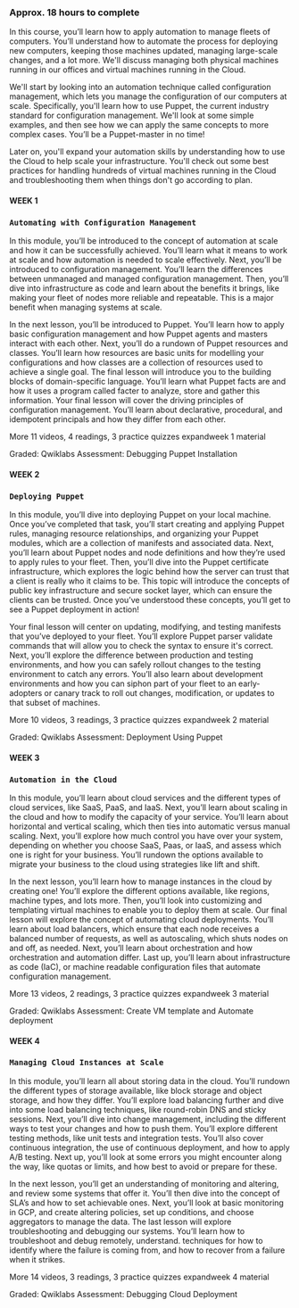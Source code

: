 ### Approx. 18 hours to complete

In this course, you’ll learn how to apply automation to manage fleets of computers. You’ll understand how to automate the process for deploying new computers, keeping those machines updated, managing large-scale changes, and a lot more. We'll discuss managing both physical machines running in our offices and virtual machines running in the Cloud.

We'll start by looking into an automation technique called configuration management, which lets you manage the configuration of our computers at scale. Specifically, you'll learn how to use Puppet, the current industry standard for configuration management. We'll look at some simple examples, and then see how we can apply the same concepts to more complex cases. You’ll be a Puppet-master in no time!

Later on, you'll expand your automation skills by understanding how to use the Cloud to help scale your infrastructure. You'll check out some best practices for handling hundreds of virtual machines running in the Cloud and troubleshooting them when things don't go according to plan.

#### WEEK 1
### `Automating with Configuration Management`
In this module, you’ll be introduced to the concept of automation at scale and how it can be successfully achieved. You’ll learn what it means to work at scale and how automation is needed to scale effectively. Next, you’ll be introduced to configuration management. You’ll learn the differences between unmanaged and managed configuration management. Then, you’ll dive into infrastructure as code and learn about the benefits it brings, like making your fleet of nodes more reliable and repeatable. This is a major benefit when managing systems at scale.

In the next lesson, you’ll be introduced to Puppet. You’ll learn how to apply basic configuration management and how Puppet agents and masters interact with each other. Next, you’ll do a rundown of Puppet resources and classes. You’ll learn how resources are basic units for modelling your configurations and how classes are a collection of resources used to achieve a single goal. The final lesson will introduce you to the building blocks of domain-specific language. You’ll learn what Puppet facts are and how it uses a program called facter to analyze, store and gather this information. Your final lesson will cover the driving principles of configuration management. You’ll learn about declarative, procedural, and idempotent principals and how they differ from each other.

More
11 videos, 4 readings, 3 practice quizzes
expandweek 1 material

Graded: Qwiklabs Assessment: Debugging Puppet Installation
#### WEEK 2
### `Deploying Puppet`
In this module, you’ll dive into deploying Puppet on your local machine. Once you’ve completed that task, you’ll start creating and applying Puppet rules, managing resource relationships, and organizing your Puppet modules, which are a collection of manifests and associated data. Next, you’ll learn about Puppet nodes and node definitions and how they’re used to apply rules to your fleet. Then, you’ll dive into the Puppet certificate infrastructure, which explores the logic behind how the server can trust that a client is really who it claims to be. This topic will introduce the concepts of public key infrastructure and secure socket layer, which can ensure the clients can be trusted. Once you’ve understood these concepts, you’ll get to see a Puppet deployment in action!

Your final lesson will center on updating, modifying, and testing manifests that you’ve deployed to your fleet. You’ll explore Puppet parser validate commands that will allow you to check the syntax to ensure it's correct. Next, you’ll explore the difference between production and testing environments, and how you can safely rollout changes to the testing environment to catch any errors. You’ll also learn about development environments and how you can siphon part of your fleet to an early-adopters or canary track to roll out changes, modification, or updates to that subset of machines.

More
10 videos, 3 readings, 3 practice quizzes
expandweek 2 material

Graded: Qwiklabs Assessment: Deployment Using Puppet
#### WEEK 3
### `Automation in the Cloud`
In this module, you’ll learn about cloud services and the different types of cloud services, like SaaS, PaaS, and IaaS. Next, you’ll learn about scaling in the cloud and how to modify the capacity of your service. You’ll learn about horizontal and vertical scaling, which then ties into automatic versus manual scaling. Next, you’ll explore how much control you have over your system, depending on whether you choose SaaS, Paas, or IaaS, and assess which one is right for your business. You’ll rundown the options available to migrate your business to the cloud using strategies like lift and shift.

In the next lesson, you’ll learn how to manage instances in the cloud by creating one! You’ll explore the different options available, like regions, machine types, and lots more. Then, you’ll look into customizing and templating virtual machines to enable you to deploy them at scale. Our final lesson will explore the concept of automating cloud deployments. You’ll learn about load balancers, which ensure that each node receives a balanced number of requests, as well as autoscaling, which shuts nodes on and off, as needed. Next, you’ll learn about orchestration and how orchestration and automation differ. Last up, you’ll learn about infrastructure as code (IaC), or machine readable configuration files that automate configuration management.

More
13 videos, 2 readings, 3 practice quizzes
expandweek 3 material

Graded: Qwiklabs Assessment: Create VM template and Automate deployment
#### WEEK 4
### `Managing Cloud Instances at Scale`
In this module, you’ll learn all about storing data in the cloud. You’ll rundown the different types of storage available, like block storage and object storage, and how they differ. You’ll explore load balancing further and dive into some load balancing techniques, like round-robin DNS and sticky sessions. Next, you’ll dive into change management, including the different ways to test your changes and how to push them. You’ll explore different testing methods, like unit tests and integration tests. You’ll also cover continuous integration, the use of continuous deployment, and how to apply A/B testing. Next up, you’ll look at some errors you might encounter along the way, like quotas or limits, and how best to avoid or prepare for these.

In the next lesson, you’ll get an understanding of monitoring and altering, and review some systems that offer it. You’ll then dive into the concept of SLA’s and how to set achievable ones. Next, you’ll look at basic monitoring in GCP, and create altering policies, set up conditions, and choose aggregators to manage the data. The last lesson will explore troubleshooting and debugging our systems. You’ll learn how to troubleshoot and debug remotely, understand. techniques for how to identify where the failure is coming from, and how to recover from a failure when it strikes.

More
14 videos, 3 readings, 3 practice quizzes
expandweek 4 material

Graded: Qwiklabs Assessment: Debugging Cloud Deployment
